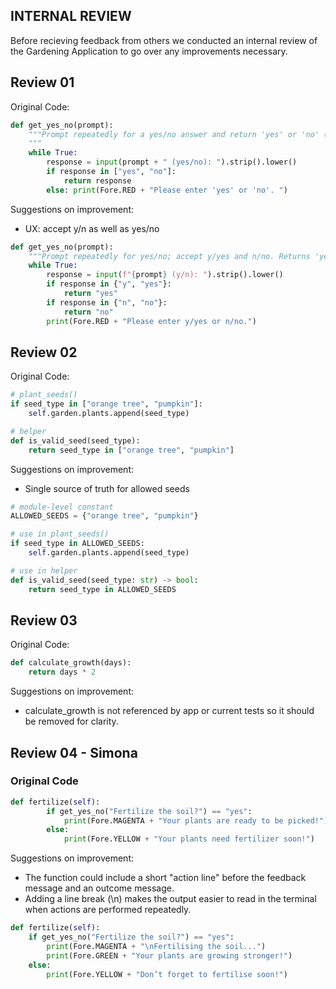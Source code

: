 ## INTERNAL REVIEW

Before recieving feedback from others we conducted an internal review of the Gardening Application to go over any improvements necessary.

## Review 01

Original Code:

```python
def get_yes_no(prompt):
    """Prompt repeatedly for a yes/no answer and return 'yes' or 'no' (lowercase).
    """
    while True:
        response = input(prompt + " (yes/no): ").strip().lower()
        if response in ["yes", "no"]:
            return response
        else: print(Fore.RED + "Please enter 'yes' or 'no'. ")
```

Suggestions on improvement:

- UX: accept y/n as well as yes/no

```python
def get_yes_no(prompt):
    """Prompt repeatedly for yes/no; accept y/yes and n/no. Returns 'yes' or 'no'."""
    while True:
        response = input(f"{prompt} (y/n): ").strip().lower()
        if response in {"y", "yes"}:
            return "yes"
        if response in {"n", "no"}:
            return "no"
        print(Fore.RED + "Please enter y/yes or n/no.")
```

## Review 02

Original Code:

```python
# plant_seeds()
if seed_type in ["orange tree", "pumpkin"]:
    self.garden.plants.append(seed_type)
```

```python
# helper
def is_valid_seed(seed_type):
    return seed_type in ["orange tree", "pumpkin"]
```

Suggestions on improvement:

- Single source of truth for allowed seeds

```python
# module-level constant
ALLOWED_SEEDS = {"orange tree", "pumpkin"}

# use in plant_seeds()
if seed_type in ALLOWED_SEEDS:
    self.garden.plants.append(seed_type)

# use in helper
def is_valid_seed(seed_type: str) -> bool:
    return seed_type in ALLOWED_SEEDS
```

## Review 03

Original Code:

```python
def calculate_growth(days):
    return days * 2
```

Suggestions on improvement:

- calculate_growth is not referenced by app or current tests so it should be removed for clarity.

## Review 04 - Simona 

### Original Code 

```python
def fertilize(self):
        if get_yes_no("Fertilize the soil?") == "yes":
            print(Fore.MAGENTA + "Your plants are ready to be picked!")
        else:
            print(Fore.YELLOW + "Your plants need fertilizer soon!")
```

Suggestions on improvement:

- The function could include a short "action line" before the feedback message and an outcome message.
- Adding a line break (\n) makes the output easier to read in the terminal when actions are performed repeatedly.

```python
def fertilize(self):
    if get_yes_no("Fertilize the soil?") == "yes":
        print(Fore.MAGENTA + "\nFertilising the soil...")
        print(Fore.GREEN + "Your plants are growing stronger!")
    else:
        print(Fore.YELLOW + "Don’t forget to fertilise soon!")
```





